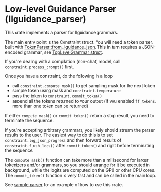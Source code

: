 # Low-level Guidance Parser (llguidance_parser)

This crate implements a parser for llguidance grammars.

The main entry point is the [Constraint struct](./src/constraint.rs).
You will need a token parser, built with
[TokenParser::from_llguidance_json](./src/tokenparser.rs#L64).
This in turn requires a JSON-encoded grammar,
see [TopLevelGrammar struct](./src/api.rs).

If you're dealing with a compilation (non-chat) model,
call `constraint.process_prompt()` first.

Once you have a constraint, do the following in a loop:
- call `constraint.compute_mask()` to get sampling mask for the next token
- sample token using mask and `constraint.temperature`
- pass the token to `constraint.commit_token()`
- append all the tokens returned to your output (if you enabled `ff_tokens`,
  more than one token can be returned)

If either `compute_mask()` or `commit_token()` return a stop result, you need to terminate
the sequence.

If you're accepting arbitrary grammars, you likely should stream the parser
results to the user.
The easiest way to do this is to set `constraint.log_json_progress`
and then forward results of `constraint.flush_logs()` after `commit_token()` and
right before terminating the sequence.

The `compute_mask()` function can take more than a millisecond for larger tokenizers
and/or grammars, so you should arrange for it be executed in background,
while the logits are computed on the GPU or other CPU cores.
The `commit_token()` function is very fast and can be called in the main loop.

See [sample parser](../sample_parser/src/sample_parser.rs) for an example of how to use this crate.
